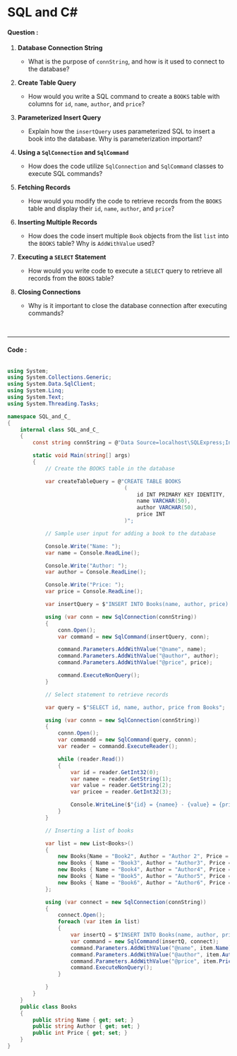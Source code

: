 # SQL and C#

#### Question :

1. **Database Connection String**

   - What is the purpose of `connString`, and how is it used to connect to the database?

2. **Create Table Query**

   - How would you write a SQL command to create a `BOOKS` table with columns for `id`, `name`, `author`, and `price`?

3. **Parameterized Insert Query**

   - Explain how the `insertQuery` uses parameterized SQL to insert a book into the database. Why is parameterization important?

4. **Using a `SqlConnection` and `SqlCommand`**

   - How does the code utilize `SqlConnection` and `SqlCommand` classes to execute SQL commands?

5. **Fetching Records**

   - How would you modify the code to retrieve records from the `BOOKS` table and display their `id`, `name`, `author`, and `price`?

6. **Inserting Multiple Records**

   - How does the code insert multiple `Book` objects from the list `list` into the `BOOKS` table? Why is `AddWithValue` used?

7. **Executing a `SELECT` Statement**

   - How would you write code to execute a `SELECT` query to retrieve all records from the `BOOKS` table?

8. **Closing Connections**

   - Why is it important to close the database connection after executing commands?

<br>

---

#### Code :

```c#

using System;
using System.Collections.Generic;
using System.Data.SqlClient;
using System.Linq;
using System.Text;
using System.Threading.Tasks;

namespace SQL_and_C_
{
    internal class SQL_and_C_
    {
        const string connString = @"Data Source=localhost\SQLExpress;Initial Catalog=Book_Library;Integrated Security=True";

        static void Main(string[] args)
        {
            // Create the BOOKS table in the database

            var createTableQuery = @"CREATE TABLE BOOKS
                                     (
                                         id INT PRIMARY KEY IDENTITY,
                                         name VARCHAR(50),
                                         author VARCHAR(50),
                                         price INT
                                     )";

            // Sample user input for adding a book to the database

            Console.Write("Name: ");
            var name = Console.ReadLine();

            Console.Write("Author: ");
            var author = Console.ReadLine();

            Console.Write("Price: ");
            var price = Console.ReadLine();

            var insertQuery = $"INSERT INTO Books(name, author, price) VALUES(@name, @author, @price)";

            using (var conn = new SqlConnection(connString))
            {
                conn.Open();
                var command = new SqlCommand(insertQuery, conn);

                command.Parameters.AddWithValue("@name", name);
                command.Parameters.AddWithValue("@author", author);
                command.Parameters.AddWithValue("@price", price);

                command.ExecuteNonQuery();
            }

            // Select statement to retrieve records

            var query = $"SELECT id, name, author, price from Books";

            using (var connn = new SqlConnection(connString))
            {
                connn.Open();
                var commandd = new SqlCommand(query, connn);
                var reader = commandd.ExecuteReader();

                while (reader.Read())
                {
                    var id = reader.GetInt32(0);
                    var namee = reader.GetString(1);
                    var value = reader.GetString(2);
                    var pricee = reader.GetInt32(3);

                    Console.WriteLine($"{id} = {namee} - {value} = {pricee}");
                }
            }

            // Inserting a list of books

            var list = new List<Books>()
            {
                new Books{Name = "Book2", Author = "Author 2", Price = 2000},
                new Books { Name = "Book3", Author = "Author3", Price = 150 },
                new Books { Name = "Book4", Author = "Author4", Price = 250 },
                new Books { Name = "Book5", Author = "Author5", Price = 300 },
                new Books { Name = "Book6", Author = "Author6", Price = 500 },
            };

            using (var connect = new SqlConnection(connString))
            {
                connect.Open();
                foreach (var item in list)
                {
                    var insertQ = $"INSERT INTO Books(name, author, price) VALUES(@name, @author, @price)";
                    var command = new SqlCommand(insertQ, connect);
                    command.Parameters.AddWithValue("@name", item.Name);
                    command.Parameters.AddWithValue("@author", item.Author);
                    command.Parameters.AddWithValue("@price", item.Price);
                    command.ExecuteNonQuery();
                }

            }
        }
    }
    public class Books
    {
        public string Name { get; set; }
        public string Author { get; set; }
        public int Price { get; set; }
    }
}

```
